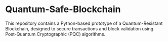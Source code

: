 # Quantum-Safe-Blockchain
This repository contains a Python-based prototype of a Quantum-Resistant Blockchain, designed to secure transactions and block validation using Post-Quantum Cryptographic (PQC) algorithms.
